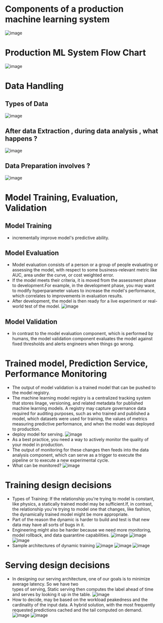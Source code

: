 # Components of a production machine learning system
![image](https://github.com/ylnhari/Courses_And_Trainings/assets/45874226/1a90be16-075b-4c15-839a-af0010cf884d)

# Production ML System Flow Chart
![image](https://github.com/ylnhari/Courses_And_Trainings/assets/45874226/491832c0-51d5-4b24-a73a-11de0c2fc33c)

# Data Handling
## Types of Data
![image](https://github.com/ylnhari/Courses_And_Trainings/assets/45874226/34bf23e8-4175-4a2e-bf66-573b9b8ebd88)
## After data Extraction , during data analysis , what happens ?
![image](https://github.com/ylnhari/Courses_And_Trainings/assets/45874226/7006428e-d642-4099-86d7-42500bfda91e)
## Data Preparation involves ?
![image](https://github.com/ylnhari/Courses_And_Trainings/assets/45874226/0fddaf75-99c9-4e8f-adce-e0bc053ceb3c)

# Model Training, Evaluation, Validation
## Model Training 
  - incrementally improve model's predictive ability.
## Model Evaluation
  - Model evaluation consists of a person or a group of people evaluating or assessing the model, with respect to some business-relevant metric like AUC, area under the curve, or cost weighted error.
  - If the model meets their criteria, it is moved from the assessment phase to development.For example, in the development phase, you may want to modify hyperparameter values to increase the model's performance, which correlates to improvements in evaluation results.
  - After development, the model is then ready for a live experiment or real-world test of the model.
    ![image](https://github.com/ylnhari/Courses_And_Trainings/assets/45874226/b7bbde95-ecf4-4f0d-9530-0449a051a6a7)
## Model Validation
  - In contrast to the model evaluation component, which is performed by humans, the model validation component evaluates the model against fixed thresholds and alerts engineers when things go wrong.

# Trained model, Prediction Service, Performance Monitoring
  - The output of model validation is a trained model that can be pushed to the model registry.
  - The machine learning model registry is a centralized tracking system that stores linage, versioning, and related metadata for published machine learning models. A registry may capture governance data required for auditing purposes, such as who trained and published a model, which datasets were used for training, the values of metrics measuring predictive performance, and when the model was deployed to production.
  - deploy model for serving.
    ![image](https://github.com/ylnhari/Courses_And_Trainings/assets/45874226/9771f7a6-76b4-48d9-949c-4e70b0809300)
  - As a best practice, you need a way to actively monitor the quality of your model in production.
  - The output of monitoring for these changes then feeds into the data analysis component, which can serve as a trigger to execute the pipeline or to execute a new experimental cycle.
  - What can be monitored?
    ![image](https://github.com/ylnhari/Courses_And_Trainings/assets/45874226/07ce9156-5219-4dc9-adb7-86c93af62d73)

# Training design decisions
  - Types of Training: If the relationship you're trying to model is constant, like physics, a statically trained model may be sufficient.If, in contrast, the relationship 
    you're trying to model one that changes, like fashion, the dynamically trained model might be more appropriate.
  - Part of the reason the dynamic is harder to build and test is that new data may have all sorts of bugs in it.
  - Engineering might also be harder because we need more monitoring, model rollback, and data quarantine capabilities.
    ![image](https://github.com/ylnhari/Courses_And_Trainings/assets/45874226/ac829e35-c0f2-4cc3-9c1a-333595182806)
    ![image](https://github.com/ylnhari/Courses_And_Trainings/assets/45874226/0800a8c6-589f-4fc5-a8e3-39f96b11edc3)
    ![image](https://github.com/ylnhari/Courses_And_Trainings/assets/45874226/2352ff3d-dea1-4831-a100-b0bc1fc9f539)
  - Sample architectures of dynamic training
    ![image](https://github.com/ylnhari/Courses_And_Trainings/assets/45874226/2be775db-ea0c-48d9-b6fb-1ae186f689ba)
    ![image](https://github.com/ylnhari/Courses_And_Trainings/assets/45874226/18a83906-f347-4800-ac32-b27e9e401191)
    ![image](https://github.com/ylnhari/Courses_And_Trainings/assets/45874226/4052e306-5eff-42cb-a926-ad751ae427a2)

# Serving design decisions
  - In designing our serving architecture, one of our goals is to minimize average latency. So we have two     
    types of serving, Static serving then computes the label ahead of time and serves by looking it up in the 
    table.
    ![image](https://github.com/ylnhari/Courses_And_Trainings/assets/45874226/18ff35e5-4f46-47fe-9116-f22170ccf0cb)
  - How to decide, may be based on the workload peakedness and the cardinality of the input data. A hybrid solution, with the most frequently requested predictions cached and the tail computed on demand.
    ![image](https://github.com/ylnhari/Courses_And_Trainings/assets/45874226/29f0603a-ef42-4f33-93ef-fecd61cbd3f1)
    ![image](https://github.com/ylnhari/Courses_And_Trainings/assets/45874226/a940bcdd-39a6-4da0-8872-c2ca624ea2e0)
















